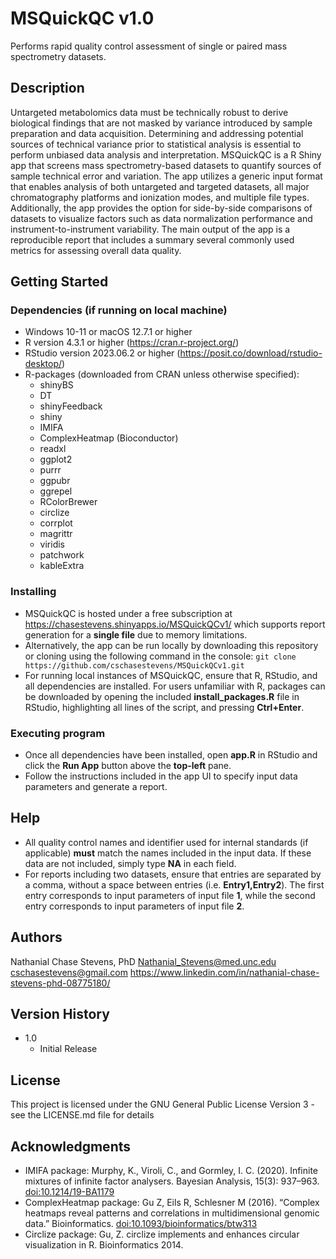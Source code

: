 # MSQuickQC v1.0

Performs rapid quality control assessment of single or paired mass spectrometry datasets.

## Description

Untargeted metabolomics data must be technically robust to derive biological findings that are not masked by variance introduced by sample preparation and data acquisition. Determining and addressing potential sources of technical variance prior to statistical analysis is essential to perform unbiased data analysis and interpretation. MSQuickQC is a R Shiny app that screens mass spectrometry-based datasets to quantify sources of sample technical error and variation. The app utilizes a generic input format that enables analysis of both untargeted and targeted datasets, all major chromatography platforms and ionization modes, and multiple file types. Additionally, the app provides the option for side-by-side comparisons of datasets to visualize factors such as data normalization performance and instrument-to-instrument variability. The main output of the app is a reproducible report that includes a summary several commonly used metrics for assessing overall data quality.

## Getting Started

### Dependencies (if running on local machine)

* Windows 10-11 or macOS 12.7.1 or higher
* R version 4.3.1 or higher (https://cran.r-project.org/)
* RStudio version 2023.06.2 or higher (https://posit.co/download/rstudio-desktop/)
* R-packages (downloaded from CRAN unless otherwise specified):
    * shinyBS
    * DT
    * shinyFeedback
    * shiny
    * IMIFA
    * ComplexHeatmap (Bioconductor)
    * readxl
    * ggplot2
    * purrr
    * ggpubr
    * ggrepel
    * RColorBrewer
    * circlize
    * corrplot
    * magrittr
    * viridis
    * patchwork
    * kableExtra

### Installing

* MSQuickQC is hosted under a free subscription at https://chasestevens.shinyapps.io/MSQuickQCv1/ which supports report generation for a **single file** due to memory limitations.
* Alternatively, the app can be run locally by downloading this repository or cloning using the following command in the console: ` git clone https://github.com/cschasestevens/MSQuickQCv1.git `
* For running local instances of MSQuickQC, ensure that R, RStudio, and all dependencies are installed. For users unfamiliar with R, packages can be downloaded by opening the included **install_packages.R** file in RStudio, highlighting all lines of the script, and pressing **Ctrl+Enter**.

### Executing program

* Once all dependencies have been installed, open **app.R** in RStudio and click the **Run App** button above the **top-left** pane.
* Follow the instructions included in the app UI to specify input data parameters and generate a report.

## Help

* All quality control names and identifier used for internal standards (if applicable) **must** match the names included in the input data. If these data are not included, simply type **NA** in each field.
* For reports including two datasets, ensure that entries are separated by a comma, without a space between entries (i.e. **Entry1,Entry2**). The first entry corresponds to input parameters of input file **1**, while the second entry corresponds to input parameters of input file **2**.

## Authors

Nathanial Chase Stevens, PhD
Nathanial_Stevens@med.unc.edu
cschasestevens@gmail.com
https://www.linkedin.com/in/nathanial-chase-stevens-phd-08775180/

## Version History

* 1.0
    * Initial Release

## License

This project is licensed under the GNU General Public License Version 3 - see the LICENSE.md file for details

## Acknowledgments

* IMIFA package: Murphy, K., Viroli, C., and Gormley, I. C. (2020). Infinite mixtures of infinite factor analysers. Bayesian Analysis, 15(3): 937–963. <doi:10.1214/19-BA1179>
* ComplexHeatmap package: Gu Z, Eils R, Schlesner M (2016). “Complex heatmaps reveal patterns and correlations in multidimensional genomic data.” Bioinformatics. <doi:10.1093/bioinformatics/btw313>
* Circlize package: Gu, Z. circlize implements and enhances circular visualization in R. Bioinformatics 2014.
